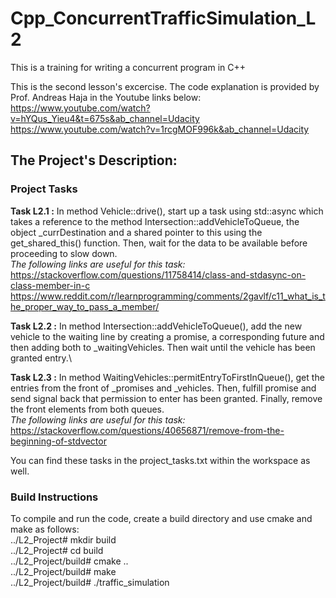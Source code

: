 # Cpp_ConcurrentTrafficSimulation_L2
This is a training for writing a concurrent program in C++

This is the second lesson's excercise. The code explanation is provided by Prof. Andreas Haja in the Youtube links below:
https://www.youtube.com/watch?v=hYQus_Yieu4&t=675s&ab_channel=Udacity \
https://www.youtube.com/watch?v=1rcgMOF996k&ab_channel=Udacity

## The Project's Description:

### Project Tasks
**Task L2.1 :** In method Vehicle::drive(), start up a task using std::async which takes a reference to the method Intersection::addVehicleToQueue, the object _currDestination and a shared pointer to this using the get_shared_this() function. Then, wait for the data to be available before proceeding to slow down. \
*The following links are useful for this task:* \
https://stackoverflow.com/questions/11758414/class-and-stdasync-on-class-member-in-c \
https://www.reddit.com/r/learnprogramming/comments/2gavlf/c11_what_is_the_proper_way_to_pass_a_member/

**Task L2.2 :** In method Intersection::addVehicleToQueue(), add the new vehicle to the waiting line by creating a promise, a corresponding future and then adding both to _waitingVehicles. Then wait until the vehicle has been granted entry.\

**Task L2.3 :** In method WaitingVehicles::permitEntryToFirstInQueue(), get the entries from the front of _promises and _vehicles. Then, fulfill promise and send signal back that permission to enter has been granted. Finally, remove the front elements from both queues. \
*The following links are useful for this task:* \
https://stackoverflow.com/questions/40656871/remove-from-the-beginning-of-stdvector

You can find these tasks in the project_tasks.txt within the workspace as well.

### Build Instructions
To compile and run the code, create a build directory and use cmake and make as follows: \
../L2_Project# mkdir build \
../L2_Project# cd build \
../L2_Project/build# cmake .. \
../L2_Project/build# make \
../L2_Project/build# ./traffic_simulation

